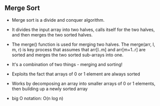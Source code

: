 ## Merge Sort

- Merge sort is a divide and conquer algorithm.
- It divides the input array into two halves, calls itself for the two halves, and then merges the two sorted halves.
- The merge() function is used for merging two halves. The merge(arr, l, m, r) is key process that assumes that arr[l..m] and arr[m+1..r] are sorted and merges the two sorted sub-arrays into one.

- It's a combination of two things - merging and sorting!
- Exploits the fact that arrays of 0 or 1 element are always sorted
- Works by decomposing an array into smaller arrays of 0 or 1 elements, then building up a newly sorted array

- big O notation: O(n log n)
